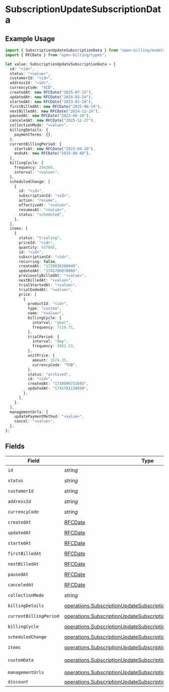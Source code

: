 # SubscriptionUpdateSubscriptionData

## Example Usage

```typescript
import { SubscriptionUpdateSubscriptionData } from "open-billing/models/operations";
import { RFCDate } from "open-billing/types";

let value: SubscriptionUpdateSubscriptionData = {
  id: "<id>",
  status: "<value>",
  customerId: "<id>",
  addressId: "<id>",
  currencyCode: "XCD",
  createdAt: new RFCDate("2025-07-15"),
  updatedAt: new RFCDate("2024-02-24"),
  startedAt: new RFCDate("2023-01-28"),
  firstBilledAt: new RFCDate("2025-06-29"),
  nextBilledAt: new RFCDate("2024-12-24"),
  pausedAt: new RFCDate("2023-06-16"),
  canceledAt: new RFCDate("2025-12-27"),
  collectionMode: "<value>",
  billingDetails: {
    paymentTerms: {},
  },
  currentBillingPeriod: {
    startsAt: new RFCDate("2023-04-20"),
    endsAt: new RFCDate("2025-08-08"),
  },
  billingCycle: {
    frequency: 294266,
    interval: "<value>",
  },
  scheduledChange: [
    {
      id: "<id>",
      subscriptionId: "<id>",
      action: "resume",
      effectiveAt: "<value>",
      resumesAt: "<value>",
      status: "scheduled",
    },
  ],
  items: [
    {
      status: "trialing",
      priceId: "<id>",
      quantity: 937865,
      id: "<id>",
      subscriptionId: "<id>",
      recurring: false,
      createdAt: "1729836300049",
      updatedAt: "1741706070066",
      previouslyBilledAt: "<value>",
      nextBilledAt: "<value>",
      trialStartedAt: "<value>",
      trialEndedAt: "<value>",
      price: [
        {
          productId: "<id>",
          type: "custom",
          name: "<value>",
          billingCycle: {
            interval: "year",
            frequency: 7118.71,
          },
          trialPeriod: {
            interval: "day",
            frequency: 3962.23,
          },
          unitPrice: {
            amount: 1674.35,
            currencyCode: "THB",
          },
          status: "archived",
          id: "<id>",
          createdAt: "1738096753593",
          updatedAt: "1741781130490",
        },
      ],
    },
  ],
  managementUrls: {
    updatePaymentMethod: "<value>",
    cancel: "<value>",
  },
};
```

## Fields

| Field                                                                                                                                                        | Type                                                                                                                                                         | Required                                                                                                                                                     | Description                                                                                                                                                  |
| ------------------------------------------------------------------------------------------------------------------------------------------------------------ | ------------------------------------------------------------------------------------------------------------------------------------------------------------ | ------------------------------------------------------------------------------------------------------------------------------------------------------------ | ------------------------------------------------------------------------------------------------------------------------------------------------------------ |
| `id`                                                                                                                                                         | *string*                                                                                                                                                     | :heavy_check_mark:                                                                                                                                           | N/A                                                                                                                                                          |
| `status`                                                                                                                                                     | *string*                                                                                                                                                     | :heavy_check_mark:                                                                                                                                           | N/A                                                                                                                                                          |
| `customerId`                                                                                                                                                 | *string*                                                                                                                                                     | :heavy_check_mark:                                                                                                                                           | N/A                                                                                                                                                          |
| `addressId`                                                                                                                                                  | *string*                                                                                                                                                     | :heavy_check_mark:                                                                                                                                           | N/A                                                                                                                                                          |
| `currencyCode`                                                                                                                                               | *string*                                                                                                                                                     | :heavy_check_mark:                                                                                                                                           | N/A                                                                                                                                                          |
| `createdAt`                                                                                                                                                  | [RFCDate](../../types/rfcdate.md)                                                                                                                            | :heavy_check_mark:                                                                                                                                           | N/A                                                                                                                                                          |
| `updatedAt`                                                                                                                                                  | [RFCDate](../../types/rfcdate.md)                                                                                                                            | :heavy_check_mark:                                                                                                                                           | N/A                                                                                                                                                          |
| `startedAt`                                                                                                                                                  | [RFCDate](../../types/rfcdate.md)                                                                                                                            | :heavy_check_mark:                                                                                                                                           | N/A                                                                                                                                                          |
| `firstBilledAt`                                                                                                                                              | [RFCDate](../../types/rfcdate.md)                                                                                                                            | :heavy_check_mark:                                                                                                                                           | N/A                                                                                                                                                          |
| `nextBilledAt`                                                                                                                                               | [RFCDate](../../types/rfcdate.md)                                                                                                                            | :heavy_check_mark:                                                                                                                                           | N/A                                                                                                                                                          |
| `pausedAt`                                                                                                                                                   | [RFCDate](../../types/rfcdate.md)                                                                                                                            | :heavy_check_mark:                                                                                                                                           | N/A                                                                                                                                                          |
| `canceledAt`                                                                                                                                                 | [RFCDate](../../types/rfcdate.md)                                                                                                                            | :heavy_check_mark:                                                                                                                                           | N/A                                                                                                                                                          |
| `collectionMode`                                                                                                                                             | *string*                                                                                                                                                     | :heavy_check_mark:                                                                                                                                           | N/A                                                                                                                                                          |
| `billingDetails`                                                                                                                                             | [operations.SubscriptionUpdateSubscriptionSubscriptionsBillingDetails](../../models/operations/subscriptionupdatesubscriptionsubscriptionsbillingdetails.md) | :heavy_check_mark:                                                                                                                                           | N/A                                                                                                                                                          |
| `currentBillingPeriod`                                                                                                                                       | [operations.SubscriptionUpdateSubscriptionCurrentBillingPeriod](../../models/operations/subscriptionupdatesubscriptioncurrentbillingperiod.md)               | :heavy_check_mark:                                                                                                                                           | N/A                                                                                                                                                          |
| `billingCycle`                                                                                                                                               | [operations.SubscriptionUpdateSubscriptionBillingCycle](../../models/operations/subscriptionupdatesubscriptionbillingcycle.md)                               | :heavy_check_mark:                                                                                                                                           | N/A                                                                                                                                                          |
| `scheduledChange`                                                                                                                                            | [operations.SubscriptionUpdateSubscriptionScheduledChange](../../models/operations/subscriptionupdatesubscriptionscheduledchange.md)[]                       | :heavy_check_mark:                                                                                                                                           | N/A                                                                                                                                                          |
| `items`                                                                                                                                                      | [operations.SubscriptionUpdateSubscriptionSubscriptionsItems](../../models/operations/subscriptionupdatesubscriptionsubscriptionsitems.md)[]                 | :heavy_check_mark:                                                                                                                                           | N/A                                                                                                                                                          |
| `customData`                                                                                                                                                 | [operations.SubscriptionUpdateSubscriptionSubscriptionsCustomData](../../models/operations/subscriptionupdatesubscriptionsubscriptionscustomdata.md)         | :heavy_minus_sign:                                                                                                                                           | Any valid JSON value                                                                                                                                         |
| `managementUrls`                                                                                                                                             | [operations.SubscriptionUpdateSubscriptionManagementUrls](../../models/operations/subscriptionupdatesubscriptionmanagementurls.md)                           | :heavy_check_mark:                                                                                                                                           | N/A                                                                                                                                                          |
| `discount`                                                                                                                                                   | [operations.SubscriptionUpdateSubscriptionDiscount](../../models/operations/subscriptionupdatesubscriptiondiscount.md)                                       | :heavy_minus_sign:                                                                                                                                           | N/A                                                                                                                                                          |